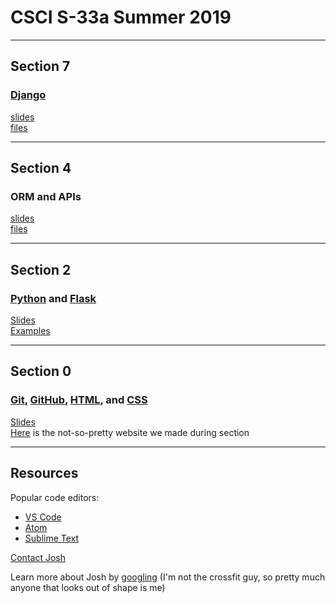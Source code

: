 # CSCI S-33a Summer 2019

***

## Section 7

### [Django](https://www.djangoproject.com/)

[slides](https://docs.google.com/presentation/d/1vOkKMA1JJMbeaXnCOSWS0xWaEBpE9WSIWeYI9aJiv0s/edit?usp=sharing)  
[files](https://github.com/jrsacher/CSCI_S-33a_Summer2019/tree/master/section7)

***

## Section 4

### ORM and APIs

[slides](https://docs.google.com/presentation/d/1vcydNH-53hLqdr_fRqPqYO_nDLvITpVTWJFBExpS6b4/edit?usp=sharing)    
[files](https://github.com/jrsacher/CSCI_S-33a_Summer2019/tree/master/section4)

***

## Section 2

### [Python](https://www.python.org/) and [Flask](http://flask.pocoo.org/)

[Slides](https://docs.google.com/presentation/d/1Mo_x8txTkEnLGSljN5kDy0V1qnnCqI_ACgV5sYJ12N8/edit?usp=sharing)  
[Examples](https://github.com/jrsacher/CSCI_S-33a_Summer2019/tree/master/section2)

***

## Section 0

### [Git](https://git-scm.com/), [GitHub](github.com), [HTML](https://www.w3schools.com/html/), and [CSS](https://www.w3schools.com/css/)

[Slides](https://docs.google.com/presentation/d/1UuT29ZhEdIQkeQ_C77Ky49GKOpMActrRdfR0fOOW-vk/edit?usp=sharing)  
[Here](https://jrsacher.github.io/project0-jrsacher/) is the not-so-pretty website we made during section  

***

## Resources

Popular code editors:  
* [VS Code](https://code.visualstudio.com/)
* [Atom](https://atom.io/)
* [Sublime Text](https://www.sublimetext.com/)

[Contact Josh](mailto:web50@jrsacher.com)

Learn more about Josh by [googling](https://www.google.com/search?q=Joshua+Sacher) (I'm not the crossfit guy, so pretty much anyone that looks out of shape is me)
